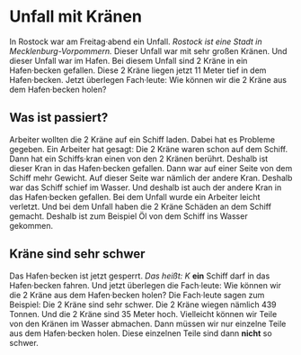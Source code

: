 # Unfall mit Kränen

In Rostock war am Freitag·abend ein Unfall. 
*Rostock ist eine Stadt in Mecklenburg-Vorpommern.* Dieser Unfall war mit sehr großen Kränen. Und dieser Unfall war im Hafen. Bei diesem Unfall sind 2 Kräne in ein Hafen·becken gefallen. Diese 2 Kräne liegen jetzt 11 Meter tief in dem Hafen·becken. Jetzt überlegen Fach·leute: Wie können wir die 2 Kräne aus dem Hafen·becken holen? 

## Was ist passiert?
Arbeiter wollten die 2 Kräne auf ein Schiff laden. Dabei hat es Probleme gegeben. Ein Arbeiter hat gesagt: Die 2 Kräne waren schon auf dem Schiff. Dann hat ein Schiffs·kran einen von den 2 Kränen berührt. Deshalb ist dieser Kran in das Hafen·becken gefallen. Dann war auf einer Seite von dem Schiff mehr Gewicht. Auf dieser Seite war nämlich der andere Kran. Deshalb war das Schiff schief im Wasser. Und deshalb ist auch der andere Kran in das Hafen·becken gefallen. Bei dem Unfall wurde ein Arbeiter leicht verletzt. Und bei dem Unfall haben die 2 Kräne Schäden an dem Schiff gemacht. Deshalb ist zum Beispiel Öl von dem Schiff ins Wasser gekommen. 

## Kräne sind sehr schwer
Das Hafen·becken ist jetzt gesperrt. *Das heißt:* 
*K* **ein** Schiff darf in das Hafen·becken fahren. Und jetzt überlegen die Fach·leute: Wie können wir die 2 Kräne aus dem Hafen·becken holen? Die Fach·leute sagen zum Beispiel: Die 2 Kräne sind sehr schwer. Die 2 Kräne wiegen nämlich 439 Tonnen. Und die 2 Kräne sind 35 Meter hoch. Vielleicht können wir Teile von den Kränen im Wasser abmachen. Dann müssen wir nur einzelne Teile aus dem Hafen·becken holen. Diese einzelnen Teile sind dann **nicht** so schwer. 
